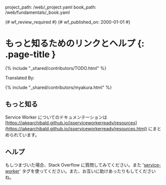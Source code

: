 project_path: /web/_project.yaml
book_path: /web/fundamentals/_book.yaml

{# wf_review_required #}
{# wf_published_on: 2000-01-01 #}

# もっと知るためのリンクとヘルプ {: .page-title }

{% include "_shared/contributors/TODO.html" %}


Translated By: 

{% include "_shared/contributors/myakura.html" %}



## もっと知る

Service Worker についてのドキュメンテーションは [https://jakearchibald.github.io/isserviceworkerready/resources](https://jakearchibald.github.io/isserviceworkerready/resources.html) にまとめられています。

## ヘルプ

もしつまづいた場合、Stack Overflow に質問してみてください。また '[service-worker](http://stackoverflow.com/questions/tagged/service-worker)' タグを使ってください。また、お互いに助けあったりもしてくださいね。
